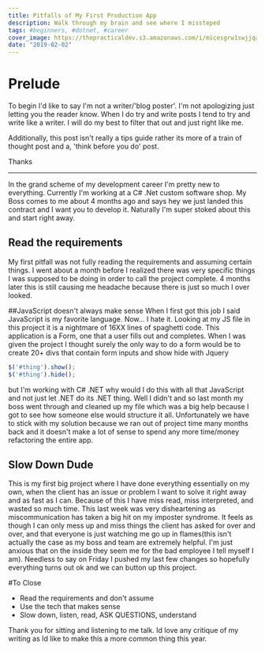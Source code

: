 ```yaml
---
title: Pitfalls of My First Production App
description: Walk through my brain and see where I missteped 
tags: #beginners, #dotnet, #career
cover_image: https://thepracticaldev.s3.amazonaws.com/i/micesgrw1swjjqaivdqw.jpeg
date: "2019-02-02"
---
```


# Prelude 
To begin I'd like to say I'm not a writer/'blog poster'. I'm not apologizing just letting you the reader know. When I do try and write posts I tend to try and write like a writer. I will do my best to filter that out and just right like me.

Additionally, this post isn't really a tips guide rather its more of a train of thought post and a, 'think before you do' post. 

Thanks

---
In the grand scheme of my development career I'm pretty new to everything. Currently I'm working at a C# .Net custom software shop. My Boss comes to me about 4 months ago and says hey we just landed this contract and I want you to develop it. Naturally I'm super stoked about this and start right away.

## Read the requirements
 My first pitfall was not fully reading the requirements and assuming certain things. I went about a month before I realized there was very specific things I was supposed to be doing in order to call the project complete. 4 months later this is still causing me headache because there is just so much I over looked.

##JavaScript doesn't always make sense
When I first got this job I said JavaScript is my favorite language. Now... I hate it. Looking at my JS file in this project it is a nightmare of 16XX lines of spaghetti code. This application is a Form, one that a user fills out and completes. When I was given the project I thought surely the only way to do a form would be to create 20+ divs that contain form inputs and show hide with Jquery
```javascript 
$('#thing').show(); 
$('#thing').hide();
``` 
but I'm working with C# .NET why would I do this with all that JavaScript and not just let .NET do its .NET thing. Well I didn't and so last month my boss went through and cleaned up my file which was a big help because I got to see how someone else would structure it all. Unfortunately we have to stick with my solution because we ran out of project time many months back and it doesn't make a lot of sense to spend any more time/money refactoring the entire app.

## Slow Down Dude
This is my first big project where I have done everything essentially on my own, when the client has an issue or problem I want to solve it right away and as fast as I can. Because of this I have miss read, miss interpreted, and wasted so much time. This last week was very disheartening as miscommunication has taken a big hit on my imposter syndrome. It feels as though I can only mess up and miss things the client has asked for over and over, and that everyone is just watching me go up in flames(this isn't actually the case as my boss and team are extremely helpful. I'm just anxious that on the inside they seem me for the bad employee I tell myself I am). Needless to say on Friday I pushed my last few changes so hopefully everything turns out ok and we can button up this project. 

#To Close
* Read the requirements and don't assume
* Use the tech that makes sense
* Slow down, listen, read, ASK QUESTIONS, understand

Thank you for sitting and listening to me talk. Id love any critique of my writing as Id like to make this a more common thing this year.

